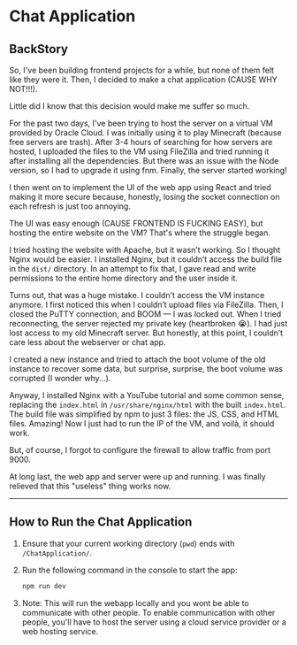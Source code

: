 # Chat Application

## BackStory

So, I've been building frontend projects for a while, but none of them felt like they were it. Then, I decided to make a chat application (CAUSE WHY NOT!!!).

Little did I know that this decision would make me suffer so much.

For the past two days, I've been trying to host the server on a virtual VM provided by Oracle Cloud. I was initially using it to play Minecraft (because free servers are trash). After 3-4 hours of searching for how servers are hosted, I uploaded the files to the VM using FileZilla and tried running it after installing all the dependencies. But there was an issue with the Node version, so I had to upgrade it using fnm. Finally, the server started working!

I then went on to implement the UI of the web app using React and tried making it more secure because, honestly, losing the socket connection on each refresh is just too annoying.

The UI was easy enough (CAUSE FRONTEND IS FUCKING EASY), but hosting the entire website on the VM? That's where the struggle began.

I tried hosting the website with Apache, but it wasn’t working. So I thought Nginx would be easier. I installed Nginx, but it couldn’t access the build file in the `dist/` directory. In an attempt to fix that, I gave read and write permissions to the entire home directory and the user inside it.

Turns out, that was a huge mistake. I couldn't access the VM instance anymore. I first noticed this when I couldn’t upload files via FileZilla. Then, I closed the PuTTY connection, and BOOM — I was locked out. When I tried reconnecting, the server rejected my private key (heartbroken 😭). I had just lost access to my old Minecraft server. But honestly, at this point, I couldn’t care less about the webserver or chat app.

I created a new instance and tried to attach the boot volume of the old instance to recover some data, but surprise, surprise, the boot volume was corrupted (I wonder why...).

Anyway, I installed Nginx with a YouTube tutorial and some common sense, replacing the `index.html` in `/usr/share/nginx/html` with the built `index.html`. The build file was simplified by npm to just 3 files: the JS, CSS, and HTML files. Amazing! Now I just had to run the IP of the VM, and voilà, it should work.

But, of course, I forgot to configure the firewall to allow traffic from port 9000.

At long last, the web app and server were up and running. I was finally relieved that this "useless" thing works now.

---

## How to Run the Chat Application

1. Ensure that your current working directory (`pwd`) ends with `/ChatApplication/`.
2. Run the following command in the console to start the app:

   ```bash
   npm run dev

   ```

3. Note: This will run the webapp locally and you wont be able to communicate with other people. To enable communication with other people, you'll have to host the server using a cloud service provider or a web hosting service.
